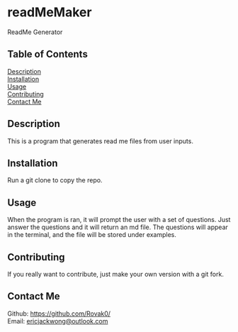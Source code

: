 # readMeMaker
ReadMe Generator
## Table of Contents
[Description](#description)  
[Installation](#installation)  
[Usage](#usage)  
[Contributing](#contributing)  
[Contact Me](#contact-me)  
## Description
This is a program that generates read me files from user inputs.  
## Installation
Run a git clone to copy the repo.  
## Usage
When the program is ran, it will prompt the user with a set of questions.  Just answer the questions and it will return an md file.
The questions will appear in the terminal, and the file will be stored under examples.  
## Contributing
If you really want to contribute, just make your own version with a git fork.
## Contact Me
Github: https://github.com/Rovak0/  
Email: ericjackwong@outlook.com  